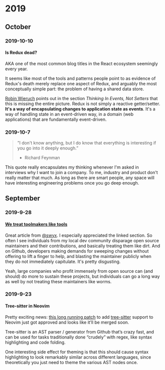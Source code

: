 # 2019

## October

### 2019-10-10

#### Is Redux dead?

AKA one of the most common blog titles in the React ecosystem seemingly every year.

It seems like most of the tools and patterns people point to as evidence of Redux's death merely replace one aspect of Redux, and arguably the most conceptually simple part: the problem of having a shared data store.

[Robin Wieruch](https://www.robinwieruch.de/redux-javascript) points out in the section *Thinking In Events, Not Setters* that this is missing the entire picture. Redux is not simply a reactive getter/setter. **It's a way of encapsulating changes to application state as events**. It's a way of handling state in an event-driven way, in a domain (web applications) that are fundamentally event-driven.

### 2019-10-7

> ”I don't know anything, but I do know that everything is interesting if you go into it deeply enough.”
> - Richard Feynman

This quote really encapsulates my thinking whenever I'm asked in interviews why I want to join a company. To me, industry and product don't really matter that much. As long as there are smart people, any space will have interesting engineering problems once you go deep enough.

## September

### 2019-9-28

#### [We treat toolmakers like tools](https://www.swyx.io/writing/js-tooling/#we-treat-toolmakers-like-tools)

Great article from [@swyx](https://www.swyx.io/). I especially appreciated the linked section. So often I see individuals from my local dev community disparage open source maintainers and their contributions, and basically treating them like dirt. And on Github, developers making demands for sweeping changes without offering to lift a finger to help, and blasting the maintainer publicly when they do not immediately capitulate. It's pretty disgusting.

Yeah, large companies who profit immensely from open source can (and should) do more to sustain these projects, but individuals can go a long way as well by not treating these maintainers like worms.

### 2019-9-23

#### Tree-sitter in Neovim

Pretty exciting news: [this long running patch](https://github.com/neovim/neovim/pull/10124) to add [tree-sitter](https://github.com/tree-sitter/tree-sitter) support to Neovim just got approved and looks like it’ll be merged soon.

Tree-sitter is an AST parser / generator from Github that’s crazy fast, and can be used for tasks traditionally done “crudely” with regex, like syntax highlighting and code folding.

One interesting side effect for theming is that this should cause syntax highlighting to look remarkably similar across different languages, since theoretically you just need to theme the various AST nodes once.
